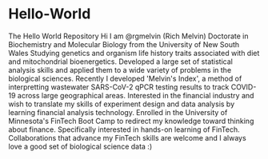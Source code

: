 # Hello-World
The Hello World Repository
Hi I am @rgmelvin (Rich Melvin)
Doctorate in Biochemistry and Molecular Biology from the University of New South Wales
Studying genetics and organism life history traits associated with diet and mitochondrial bioenergetics.
Developed a large set of statistical analysis skills and applied them to a wide variety of problems in the biological sciences.
Recently I developed 'Melvin's Index', a method of interpretting wastewater SARS-CoV-2 qPCR testing results to track COVID-19 across large geographical areas.
Interested in the financial industry and wish to translate my skills of experiment design and data analysis by learning financial analysis technology.
Enrolled in the University of Minnesota's FinTech Boot Camp to redirect my knowledge toward thinking about finance.
Specifically interested in hands-on learning of FinTech. 
Collaborations that advance my FinTech skills are welcome and I always love a good set of biological science data :)

